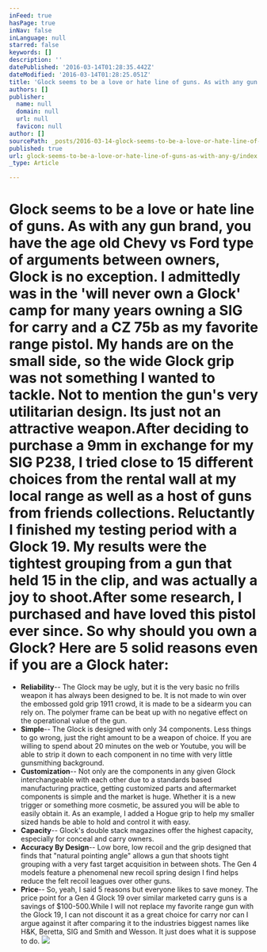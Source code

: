 ```yaml
---
inFeed: true
hasPage: true
inNav: false
inLanguage: null
starred: false
keywords: []
description: ''
datePublished: '2016-03-14T01:28:35.442Z'
dateModified: '2016-03-14T01:28:25.051Z'
title: 'Glock seems to be a love or hate line of guns. As with any gun brand, you have the age old Chevy vs Ford type of arguments between owners, Glock is no exception. I admittedly was in the ‘will never own a Glock’ camp for many years owning a SIG for carry and a CZ 75b as my favorite range pistol. My hands are on the small side, so the wide Glock grip was not something I wanted to tackle. Not to mention the gun’s very utilitarian design. Its just not an attractive weapon.After deciding to purchase a 9mm in exchange for my SIG P238, I tried close to 15 different choices from the rental wall at my local range as well as a host of guns from friends collections. Reluctantly I finished my testing period with a Glock 19. My results were the tightest grouping from a gun that held 15 in the clip, and was actually a joy to shoot.After some research, I purchased and have loved this pistol ever since. So why should you own a Glock? Here are 5 solid reasons even if you are a Glock hater:Reliability– The Glock may be ugly, but it is the very basic no frills weapon it has always been designed to be. It is not made to win over the embossed gold grip 1911 crowd, it is made to be a sidearm you can rely on. The polymer frame can be beat up with no negative effect on the operational value of the gun.Simple– The Glock is designed with only 34 components. Less things to go wrong, just the right amount to be a weapon of choice. If you are willing to spend about 20 minutes on the web or Youtube, you will be able to strip it down to each component in no time with very little gunsmithing background.Customization– Not only are the components in any given Glock interchangeable with each other due to a standards based manufacturing practice, getting customized parts and aftermarket components is simple and the market is huge. Whether it is a new trigger or something more cosmetic, be assured you will be able to easily obtain it. As an example, I added a Hogue grip to help my smaller sized hands be able to hold and control it with easy.Capacity– Glock’s double stack magazines offer the highest capacity, especially for conceal and carry owners.Accuracy By Design– Low bore, low recoil and the grip designed that finds that “natural pointing angle” allows a gun that shoots tight grouping with a very fast target acquisition in between shots. The Gen 4 models feature a phenomenal new recoil spring design I find helps reduce the felt recoil leagues over other guns.Price– So, yeah, I said 5 reasons but everyone likes to save money. The price point for a Gen 4 Glock 19 over similar marketed carry guns is a savings of $100-500.While I will not replace my favorite range gun with the Glock 19, I can not discount it as a great choice for carry nor can I argue against it after comparing it to the industries biggest names like H&K, Beretta, SIG and Smith and Wesson. It just does what it is suppose to do.'
authors: []
publisher:
  name: null
  domain: null
  url: null
  favicon: null
author: []
sourcePath: _posts/2016-03-14-glock-seems-to-be-a-love-or-hate-line-of-guns-as-with-any-g.md
published: true
url: glock-seems-to-be-a-love-or-hate-line-of-guns-as-with-any-g/index.html
_type: Article

---
```

# Glock seems to be a love or hate line of guns. As with any gun brand, you have the age old Chevy vs Ford type of arguments between owners, Glock is no exception. I admittedly was in the 'will never own a Glock' camp for many years owning a SIG for carry and a CZ 75b as my favorite range pistol. My hands are on the small side, so the wide Glock grip was not something I wanted to tackle. Not to mention the gun's very utilitarian design. Its just not an attractive weapon.After deciding to purchase a 9mm in exchange for my SIG P238, I tried close to 15 different choices from the rental wall at my local range as well as a host of guns from friends collections. Reluctantly I finished my testing period with a Glock 19\. My results were the tightest grouping from a gun that held 15 in the clip, and was actually a joy to shoot.After some research, I purchased and have loved this pistol ever since. So why should you own a Glock? Here are 5 solid reasons even if you are a Glock hater:

* **Reliability**-- The Glock may be ugly, but it is the very basic no frills weapon it has always been designed to be. It is not made to win over the embossed gold grip 1911 crowd, it is made to be a sidearm you can rely on. The polymer frame can be beat up with no negative effect on the operational value of the gun.
* **Simple**-- The Glock is designed with only 34 components. Less things to go wrong, just the right amount to be a weapon of choice. If you are willing to spend about 20 minutes on the web or Youtube, you will be able to strip it down to each component in no time with very little gunsmithing background.
* **Customization**-- Not only are the components in any given Glock interchangeable with each other due to a standards based manufacturing practice, getting customized parts and aftermarket components is simple and the market is huge. Whether it is a new trigger or something more cosmetic, be assured you will be able to easily obtain it. As an example, I added a Hogue grip to help my smaller sized hands be able to hold and control it with easy.
* **Capacity**-- Glock's double stack magazines offer the highest capacity, especially for conceal and carry owners.
* **Accuracy By Design**-- Low bore, low recoil and the grip designed that finds that "natural pointing angle" allows a gun that shoots tight grouping with a very fast target acquisition in between shots. The Gen 4 models feature a phenomenal new recoil spring design I find helps reduce the felt recoil leagues over other guns.
* **Price**-- So, yeah, I said 5 reasons but everyone likes to save money. The price point for a Gen 4 Glock 19 over similar marketed carry guns is a savings of $100-500\.While I will not replace my favorite range gun with the Glock 19, I can not discount it as a great choice for carry nor can I argue against it after comparing it to the industries biggest names like H&K, Beretta, SIG and Smith and Wesson. It just does what it is suppose to do.
![](https://the-grid-user-content.s3-us-west-2.amazonaws.com/3e2d09e3-0713-48f7-a62a-4cd1b2c89114.png)